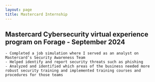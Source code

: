 ```yaml
---
layout: page
title: Mastercard Internship
---
```


## Mastercard Cybersecurity virtual experience program on Forage - September 2024

    - Completed a job simulation where I served as an analyst on Mastercard’s Security Awareness Team
    - Helped identify and report security threats such as phishing
    - Analyzed and identified which areas of the business needed more robust security training and implemented training courses and procedures for those teams
